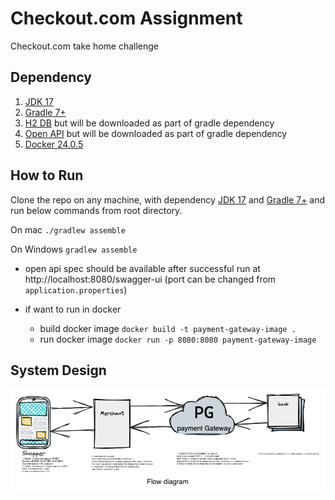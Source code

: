 # Checkout.com Assignment
Checkout.com take home challenge

## Dependency
1. [JDK 17](https://www.oracle.com/java/technologies/javase/jdk17-archive-downloads.html)
2. [Gradle 7+](https://gradle.org/releases/)
3. [H2 DB](http://www.h2database.com/html/download.html) but will be downloaded as part of gradle dependency
4. [Open API](https://spec.openapis.org/oas/latest.html) but will be downloaded as part of gradle dependency
5. [Docker 24.0.5](https://www.docker.com/products/docker-desktop/)

## How to Run

Clone the repo on any machine, with dependency [JDK 17](https://www.oracle.com/java/technologies/javase/jdk17-archive-downloads.html) and [Gradle 7+](https://gradle.org/releases/) and run below commands from root directory.

On mac
`./gradlew assemble`

On Windows 
`gradlew assemble`

- open api spec should be available after successful run at http://localhost:8080/swagger-ui (port can be changed from `application.properties`)

- if want to run in docker
  - build docker image `docker build -t payment-gateway-image .`
  - run docker image `docker run -p 8080:8080 payment-gateway-image`

## System Design

<p align="center">
  <img src="https://github.com/prash-gec/payment-gateway/blob/main/fd.png" alt="Flow Diagram" width="600"/>
</p>

